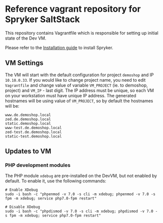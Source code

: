 # Reference vagrant repository for Spryker SaltStack

This repository contains Vagrantfile which is responsible for setting up
initial state of the Dev VM.

Please refer to the [Installation guide](http://spryker.github.io/getting-started/installation/guide/) to install Spryker.

## VM Settings
The VM will start with the default configuration for project `demoshop` and IP `10.10.0.33`.
If you would like to change project name, you need to edit `Vagrantfile` and change value of
variable `VM_PROJECT` (ie. to demoshop, project) and `VM_IP` - last digit. The IP address must
be unique, so each VM on your workstation must have unique IP address. The generated hostnames
will be using value of `VM_PROJECT`, so by default the hostnames will be:
```
www.de.demoshop.local
zed.de.demoshop.local
static.demoshop.local
www-test.de.demoshop.local
zed-test.de.demoshop.local
static-test.demoshop.local
```


## Updates to VM

### PHP development modules
The PHP module `xdebug` are pre-installed on the DevVM, but not enabled by default. To enable it, use the following commands:
```
# Enable XDebug
sudo -i bash -c "phpenmod -v 7.0 -s cli -m xdebug; phpenmod -v 7.0 -s fpm -m xdebug; service php7.0-fpm restart"

# Disable XDebug
sudo -i bash -c "phpdismod -v 7.0 -s cli -m xdebug; phpdismod -v 7.0 -s fpm -m xdebug; service php7.0-fpm restart"
```
